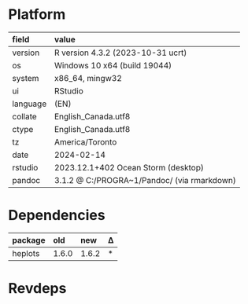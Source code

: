 # Platform

|field    |value                                       |
|:--------|:-------------------------------------------|
|version  |R version 4.3.2 (2023-10-31 ucrt)           |
|os       |Windows 10 x64 (build 19044)                |
|system   |x86_64, mingw32                             |
|ui       |RStudio                                     |
|language |(EN)                                        |
|collate  |English_Canada.utf8                         |
|ctype    |English_Canada.utf8                         |
|tz       |America/Toronto                             |
|date     |2024-02-14                                  |
|rstudio  |2023.12.1+402 Ocean Storm (desktop)         |
|pandoc   |3.1.2 @ C:/PROGRA~1/Pandoc/ (via rmarkdown) |

# Dependencies

|package |old   |new   |Δ  |
|:-------|:-----|:-----|:--|
|heplots |1.6.0 |1.6.2 |*  |

# Revdeps


